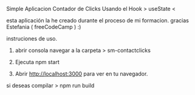 Simple Aplicacion Contador de Clicks Usando el Hook > useState <

esta aplicación la he creado durante el proceso de mi formacion.
gracias Estefania ( freeCodeCamp ) :)

instruciones de uso.

1. abrir consola navegar a la carpeta > sm-contactclicks

2. Ejecuta npm start

3. Abrir [http://localhost:3000](http://localhost:3000) para ver en tu navegador.

si deseas compilar > npm run build
